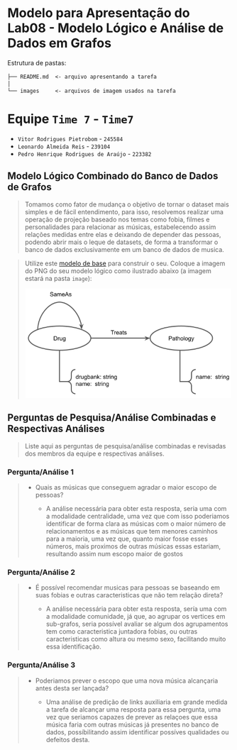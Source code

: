 # Modelo para Apresentação do Lab08 - Modelo Lógico e Análise de Dados em Grafos

Estrutura de pastas:

~~~
├── README.md  <- arquivo apresentando a tarefa
│
└── images     <- arquivos de imagem usados na tarefa
~~~

# Equipe `Time 7` - `Time7`
* `Vitor Rodrigues Pietrobom` - `245584`
* `Leonardo Almeida Reis` - `239104`
* `Pedro Henrique Rodrigues de Araújo` - `223382`

## Modelo Lógico Combinado do Banco de Dados de Grafos
> Tomamos como fator de mudança o objetivo de tornar o dataset mais simples e de fácil entendimento, para isso, resolvemos realizar uma operação de projeção baseado nos temas como fobia, filmes e personalidades para relacionar as músicas, estabelecendo assim relações medidas entre elas e deixando de depender das pessoas, podendo abrir mais o leque de datasets, de forma a transformar o banco de dados exclusivamente em um banco de dados de musica.


> Utilize este [modelo de base](https://docs.google.com/presentation/d/10RN7bDKUka_Ro2_41WyEE76Wxm4AioiJOrsh6BRY3Kk/edit?usp=sharing) para construir o seu.
> Coloque a imagem do PNG do seu modelo lógico como ilustrado abaixo (a imagem estará na pasta `image`):
>
> ![Modelo Lógico de Grafos](images/modelo-logico-grafos.png)

## Perguntas de Pesquisa/Análise Combinadas e Respectivas Análises

> Liste aqui as perguntas de pesquisa/análise combinadas e revisadas dos membros da equipe e respectivas análises.
>
### Pergunta/Análise 1
> * Quais as músicas que conseguem agradar o maior escopo de pessoas?
>   
>   * A análise necessária para obter esta resposta, seria uma com a modalidade centralidade, uma vez que com isso poderiamos identificar de forma clara as músicas com o maior número de relacionamentos e as músicas que tem menores caminhos para a maioria, uma vez que, quanto maior fosse esses números, mais proximos de outras músicas essas estariam, resultando assim num escopo maior de gostos 

### Pergunta/Análise 2
> * É possível recomendar musicas para pessoas se baseando em suas fobias e outras caracteristicas que não tem relação direta?
>   
>   * A análise necessária para obter esta resposta, sería uma com a modalidade comunidade, já que, ao agrupar os vertices em sub-grafos, seria possível avaliar se algum dos agrupamentos tem como caracteristica juntadora fobias, ou outras caracteristicas como altura ou mesmo sexo, facilitando muito essa identificação.

### Pergunta/Análise 3
> * Poderiamos prever o escopo que uma nova música alcançaria antes desta ser lançada?
>   
>   * Uma análise de predição de links auxiliaria em grande medida a tarefa de alcançar uma resposta para essa pergunta, uma vez que seriamos capazes de prever as relaçoes que essa música faria com outras músicas já presentes no banco de dados, possíbilitando assim identificar possíves qualidades ou defeitos desta.
